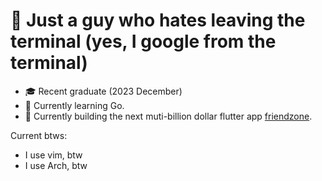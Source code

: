 # 📌 Just a guy who hates leaving the terminal (yes, I google from the terminal)
- 🎓 Recent graduate (2023 December)
- 🚀 Currently learning Go.
- 🔨 Currently building the next muti-billion dollar flutter app [friendzone](https://github.com/Sansquad/friendzone).


Current btws:
- I use vim, btw
- I use Arch, btw

<!--
**leesj092/leesj092** is a ✨ _special_ ✨ repository because its `README.md` (this file) appears on your GitHub profile.

Here are some ideas to get you started:

- 🔭 I’m currently working on ...
- 🌱 I’m currently learning ...
- 👯 I’m looking to collaborate on ...
- 🤔 I’m looking for help with ...
- 💬 Ask me about ...
- 📫 How to reach me: ...
- 😄 Pronouns: ...
- ⚡ Fun fact: ...
-->
